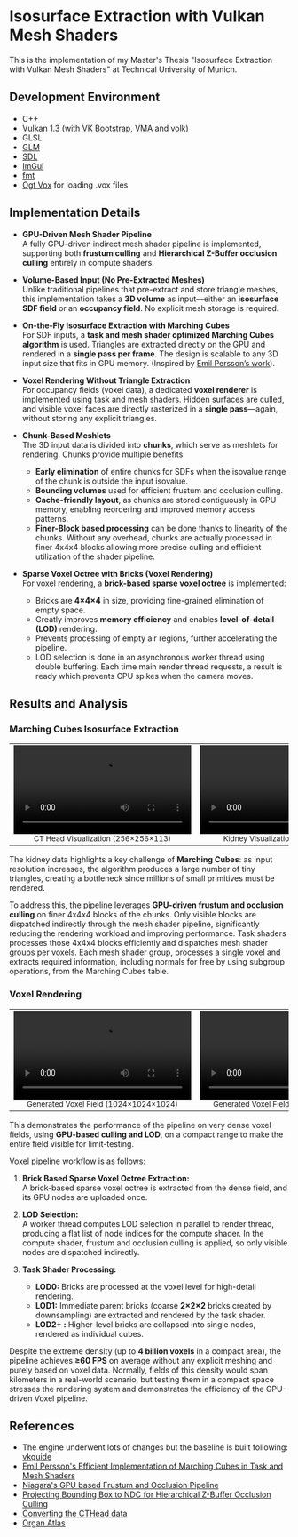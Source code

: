 ﻿# Isosurface Extraction with Vulkan Mesh Shaders

This is the implementation of my Master's Thesis "Isosurface Extraction with Vulkan Mesh Shaders" at Technical University of Munich. 

## Development Environment
- C++
- Vulkan 1.3 (with [VK Bootstrap](https://github.com/charles-lunarg/vk-bootstrap), [VMA](https://github.com/GPUOpen-LibrariesAndSDKs/VulkanMemoryAllocator) and [volk](https://github.com/gnuradio/volk))
- GLSL
- [GLM](https://github.com/g-truc/glm)
- [SDL](https://github.com/libsdl-org/SDL)
- [ImGui](https://github.com/ocornut/imgui)
- [fmt](https://github.com/fmtlib/fmt)
- [Ogt Vox](https://github.com/jpaver/opengametools/blob/master/src/ogt_vox.h) for loading .vox files

## Implementation Details  

- **GPU-Driven Mesh Shader Pipeline**  
  A fully GPU-driven indirect mesh shader pipeline is implemented, supporting both **frustum culling** and **Hierarchical Z-Buffer occlusion culling** entirely in compute shaders.  

- **Volume-Based Input (No Pre-Extracted Meshes)**  
  Unlike traditional pipelines that pre-extract and store triangle meshes, this implementation takes a **3D volume** as input—either an **isosurface SDF field** or an **occupancy field**. No explicit mesh storage is required.  

- **On-the-Fly Isosurface Extraction with Marching Cubes**  
  For SDF inputs, a **task and mesh shader optimized Marching Cubes algorithm** is used. Triangles are extracted directly on the GPU and rendered in a **single pass per frame**. The design is scalable to any 3D input size that fits in GPU memory. (Inspired by [Emil Persson’s work](https://www.humus.name/index.php?page=3D)).  

- **Voxel Rendering Without Triangle Extraction**  
  For occupancy fields (voxel data), a dedicated **voxel renderer** is implemented using task and mesh shaders. Hidden surfaces are culled, and visible voxel faces are directly rasterized in a **single pass**—again, without storing any explicit triangles.  

- **Chunk-Based Meshlets**  
  The 3D input data is divided into **chunks**, which serve as meshlets for rendering. Chunks provide multiple benefits:  
  - **Early elimination** of entire chunks for SDFs when the isovalue range of the chunk is outside the input isovalue.  
  - **Bounding volumes** used for efficient frustum and occlusion culling.  
  - **Cache-friendly layout**, as chunks are stored contiguously in GPU memory, enabling reordering and improved memory access patterns.
  - **Finer-Block based processing** can be done thanks to linearity of the chunks. Without any overhead, chunks are actually processed in finer 4x4x4 blocks allowing more precise culling and efficient utilization of the shader pipeline. 

- **Sparse Voxel Octree with Bricks (Voxel Rendering)**  
  For voxel rendering, a **brick-based sparse voxel octree** is implemented:  
  - Bricks are **4×4×4** in size, providing fine-grained elimination of empty space.
  - Greatly improves **memory efficiency** and enables **level-of-detail (LOD)** rendering.  
  - Prevents processing of empty air regions, further accelerating the pipeline.
  - LOD selection is done in an asynchronous worker thread using double buffering. Each time main render thread requests, a result is ready which prevents CPU spikes when the camera moves.

## Results and Analysis

### Marching Cubes Isosurface Extraction

<table>
  <tr>
    <td align="center">
      <video src="https://github.com/user-attachments/assets/head-video-id.mp4](https://github.com/user-attachments/assets/54ff955c-f53a-450c-b757-b121e1bf26d4" width="320" controls></video>
      <br>
      <sub>CT Head Visualization (256×256×113)</sub>
    </td>
    <td align="center">
      <video src="https://github.com/user-attachments/assets/kidney-video-id.mp4](https://github.com/user-attachments/assets/2cb69bae-cbfc-4670-bc98-60ede8214b1b" width="320" controls></video>
      <br>
      <sub>Kidney Visualization (629×515×955)</sub>
    </td>
  </tr>
</table>

The kidney data highlights a key challenge of **Marching Cubes**: as input resolution increases, the algorithm produces a large number of tiny triangles, creating a bottleneck since millions of small primitives must be rendered.  

To address this, the pipeline leverages **GPU-driven frustum and occlusion culling** on finer 4x4x4 blocks of the chunks. Only visible blocks are dispatched indirectly through the mesh shader pipeline, significantly reducing the rendering workload and improving performance. Task shaders processes those 4x4x4 blocks efficiently and dispatches mesh shader groups per voxels. Each mesh shader group, processes a single voxel and extracts required information, including normals for free by using subgroup operations, from the Marching Cubes table. 

### Voxel Rendering

<table>
  <tr>
    <td align="center">
      <video src="https://github.com/user-attachments/assets/23e3c257-bd9a-4183-911c-51d8b4c4894a" width="320" controls></video>
      <br>
      <sub>Generated Voxel Field (1024×1024×1024)</sub>
    </td>
    <td align="center">
      <video src="https://github.com/user-attachments/assets/e9d03e92-67d4-44f2-9241-6722d38475e8" width="320" controls></video>
      <br>
      <sub>Generated Voxel Field (2048×1024×2048)</sub>
    </td>
  </tr>
</table>

This demonstrates the performance of the pipeline on very dense voxel fields, using **GPU-based culling and LOD**, on a compact range to make the entire field visible for limit-testing.  

Voxel pipeline workflow is as follows:

1. **Brick Based Sparse Voxel Octree Extraction:**  
   A brick-based sparse voxel octree is extracted from the dense field, and its GPU nodes are uploaded once.  

2. **LOD Selection:**  
   A worker thread computes LOD selection in parallel to render thread, producing a flat list of node indices for the compute shader. In the compute shader, frustum and occlusion culling is applied, so only visible nodes are dispatched indirectly.

3. **Task Shader Processing:**  
   - **LOD0:** Bricks are processed at the voxel level for high-detail rendering.  
   - **LOD1:** Immediate parent bricks (coarse **2×2×2** bricks created by downsampling) are extracted and rendered by the task shader.  
   - **LOD2+ :** Higher-level bricks are collapsed into single nodes, rendered as individual cubes.  

Despite the extreme density (up to **4 billion voxels** in a compact area), the pipeline achieves **≥60 FPS** on average without any explicit meshing and purely based on voxel data. Normally, fields of this density would span kilometers in a real-world scenario, but testing them in a compact space stresses the rendering system and demonstrates the efficiency of the GPU-driven Voxel pipeline.

## References
- The engine underwent lots of changes but the baseline is built following: [vkguide](https://vkguide.dev/)
- [Emil Persson's Efficient Implementation of Marching Cubes in Task and Mesh Shaders](https://www.humus.name/index.php?page=3D)
- [Niagara's GPU based Frustum and Occlusion Pipeline](https://github.com/zeux/niagara)
- [Projecting Bounding Box to NDC for Hierarchical Z-Buffer Occlusion Culling](https://zeux.io/2023/01/12/approximate-projected-bounds/)
- [Converting the CTHead data](https://github.com/keijiro/ComputeMarchingCubes/blob/main/Assets/VolumeData/VolumeDataConverter.compute)
- [Organ Atlas](https://human-organ-atlas.esrf.fr/)

